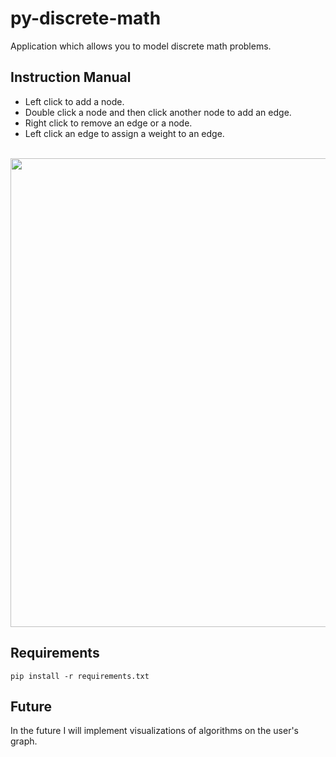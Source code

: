# py-discrete-math 
Application which allows you to model discrete math problems.

## Instruction Manual
- Left click to add a node. 
- Double click a node and then click another node to add an edge. 
- Right click to remove an edge or a node.
- Left click an edge to assign a weight to an edge.

<br>

<img src="https://github.com/reuben-s/py-discrete-math/assets/111194792/61eac9da-b5f9-492a-a898-5665d050e64c" width="750px">

## Requirements
```
pip install -r requirements.txt
```

## Future
In the future I will implement visualizations of algorithms on the user's graph.